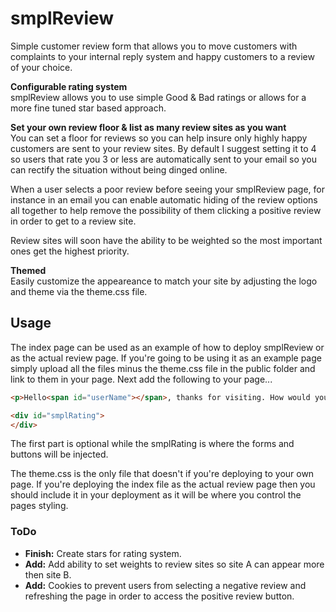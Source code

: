 # smplReview
Simple customer review form that allows you to move customers with complaints to your internal reply system and happy customers to a review of your choice.

<b>Configurable rating system</b><br>
smplReview allows you to use simple Good & Bad ratings or allows for a more fine tuned star based approach.  

<b>Set your own review floor & list as many review sites as you want</b><br>
You can set a floor for reviews so you can help insure only highly happy customers are sent to your review sites.  By default I suggest setting it to 4 so users that rate you 3 or less are automatically sent to your email so you can rectify the situation without being dinged online. 

When a user selects a poor review before seeing your smplReview page, for instance in an email you can enable automatic hiding of the review options all together to help remove the possibility of them clicking a positive review in order to get to a review site.

Review sites will soon have the ability to be weighted so the most important ones get the highest priority.

<b>Themed</b><br>
Easily customize the appeareance to match your site by adjusting the logo and theme via the theme.css file.  

## Usage
The index page can be used as an example of how to deploy smplReview or as the actual review page.  If you're going to be using it as an example page simply upload all the files minus the theme.css file in the public folder and link to them in your page.  Next add the following to your page...

```html
<p>Hello<span id="userName"></span>, thanks for visiting. How would you rate our service?</p>

<div id="smplRating">
</div>
```

The first part is optional while the smplRating is where the forms and buttons will be injected. 

The theme.css is the only file that doesn't if you're deploying to your own page.  If you're deploying the index file as the actual review page then you should include it in your deployment as it will be where you control the pages styling.

### ToDo
* <b>Finish:</b> Create stars for rating system.  
* <b>Add:</b> Add ability to set weights to review sites so site A can appear more then site B.
* <b>Add:</b> Cookies to prevent users from selecting a negative review and refreshing the page in order to access the positive review button.  
